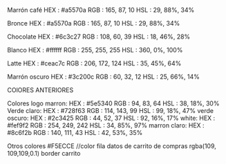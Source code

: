 Marrón café
HEX : #a5570a
RGB : 165, 87, 10
HSL  : 29, 88%, 34%

Bronce
HEX : #a5570a
RGB : 165, 87, 10
HSL  : 29, 88%, 34%

Chocolate
HEX : #6c3c27
RGB : 108, 60, 39
HSL  : 18, 46%, 28%

Blanco
HEX : #ffffff
RGB : 255, 255, 255
HSL  : 360, 0%, 100%

Latte
HEX : #ceac7c
RGB : 206, 172, 124
HSL  : 35, 45%, 64%

Marrón oscuro
HEX : #3c200c
RGB : 60, 32, 12
HSL  : 25, 66%, 14%


COlORES ANTERIORES


Colores logo
marron:
HEX : #5e5340
RGB : 94, 83, 64
HSL  : 38, 18%, 30%
Verde claro:
HEX : #728f63
RGB : 114, 143, 99
HSL  : 99, 18%, 47%
verde oscuro:
HEX : #2c3425
RGB : 44, 52, 37
HSL  : 92, 16%, 17%
white:
HEX : #fef9f2
RGB : 254, 249, 242
HSL  : 34, 85%, 97%
marron claro:
HEX : #8c6f2b
RGB : 140, 111, 43
HSL  : 42, 53%, 35%

Otros colores
#F5ECCE //color fila datos de carrito de compras
rgba(109, 109,109,0.1) border carrito